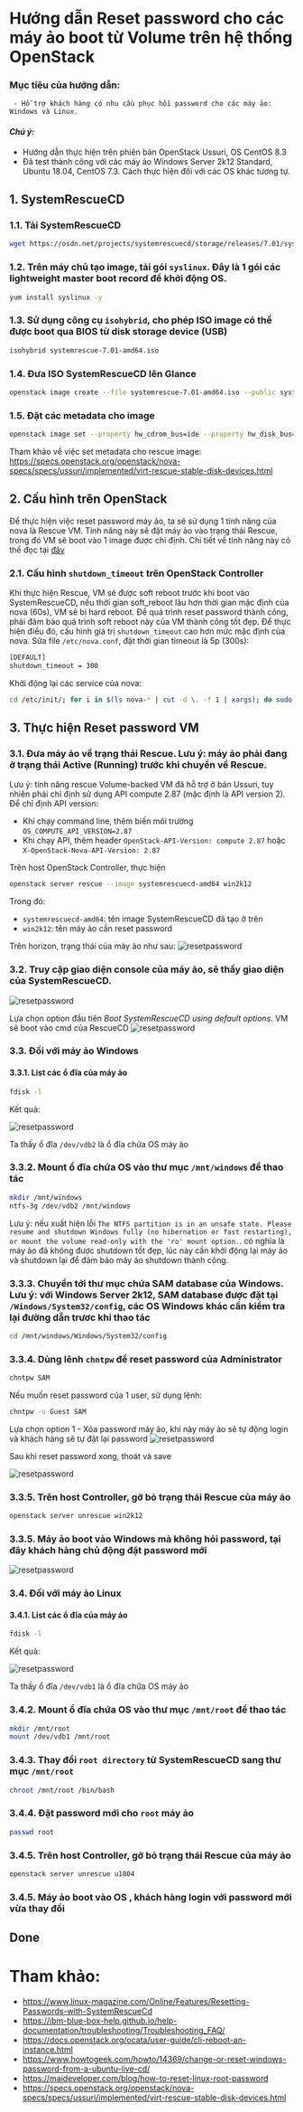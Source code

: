 # Hướng dẫn Reset password cho các máy ảo boot từ Volume trên hệ thống OpenStack 
### Mục tiêu của hướng dẫn:
```
 - Hỗ trợ khách hàng có nhu cầu phục hồi password cho các máy ảo: Windows và Linux.
```

#### <i>Chú ý: </i>
 - Hướng dẫn thực hiện trên phiên bản OpenStack Ussuri, OS CentOS 8.3
 - Đã test thành công với các máy ảo Windows Server 2k12 Standard, Ubuntu 18.04, CentOS 7.3. Cách thực hiện đối với các OS khác tương tự.

## 1. SystemRescueCD
### 1.1. Tải SystemRescueCD
```sh
wget https://osdn.net/projects/systemrescuecd/storage/releases/7.01/systemrescue-7.01-amd64.iso
```
### 1.2. Trên máy chủ tạo image, tải gói `syslinux`. Đây là 1 gói các lightweight master boot record để khởi động OS.
```sh
yum install syslinux -y
```

### 1.3. Sử dụng công cụ `isohybrid`, cho phép ISO image có thể được boot qua BIOS từ disk storage device (USB)
```sh
isohybrid systemrescue-7.01-amd64.iso
```

### 1.4. Đưa ISO SystemRescueCD lên Glance
```sh
openstack image create --file systemrescue-7.01-amd64.iso --public systemrescuecd-amd64
```
### 1.5. Đặt các metadata cho image
```sh
openstack image set --property hw_cdrom_bus=ide --property hw_disk_bus=ide hw_rescue_bus=ide --property hw_rescue_device=cdrom systemrescuecd-amd64
```
Tham khảo về việc set metadata cho rescue image: https://specs.openstack.org/openstack/nova-specs/specs/ussuri/implemented/virt-rescue-stable-disk-devices.html


## 2. Cấu hình trên OpenStack
Để thực hiện việc reset password máy ảo, ta sẽ sử dụng 1 tính năng của nova là Rescue VM. Tính năng này sẽ đặt máy ảo vào trạng thái Rescue, trong đó VM sẽ boot vào 1 image được chỉ định. Chi tiết về tính năng này có thể đọc tại [đây](https://docs.openstack.org/ocata/user-guide/cli-reboot-an-instance.html)
### 2.1. Cấu hình `shutdown_timeout` trên OpenStack Controller
Khi thực hiện Rescue, VM sẽ được soft reboot trước khi boot vào SystemRescueCD, nếu thời gian soft_reboot lâu hơn thời gian mặc định của nova (60s), VM sẽ bị hard reboot. Để quá trình reset password thành công, phải đảm bảo quá trình soft reboot này của VM thành công tốt đẹp. 
Để thực hiện điều đó, cấu hình giá trị `shutdown_timeout` cao hơn mức mặc định của nova.  Sửa file `/etc/nova.conf`, đặt thời gian timeout là 5p (300s):
```sh
[DEFAULT]
shutdown_timeout = 300
```
Khởi động lại các service của nova:
```sh
cd /etc/init/; for i in $(ls nova-* | cut -d \. -f 1 | xargs); do sudo service $i restart; done
```

## 3. Thực hiện Reset password VM
### 3.1. Đưa máy ảo về trạng thái Rescue. **Lưu ý:** máy ảo phải đang ở trạng thái Active (Running) trước khi chuyển về Rescue.

Lưu ý: tính năng rescue Volume-backed VM đã hỗ trợ ở bản Ussuri, tuy nhiên phải chỉ định sử dụng API compute 2.87 (mặc định là API version 2). Để chỉ định API version:
 - Khi chạy command line, thêm biến môi trường `OS_COMPUTE_API_VERSION=2.87`
 - Khi chạy API, thêm header  `OpenStack-API-Version: compute 2.87` hoặc `X-OpenStack-Nova-API-Version: 2.87`

Trên host OpenStack Controller, thực hiện

```sh
openstack server rescue --image systemrescuecd-amd64 win2k12
```

Trong đó:
 - `systemrescuecd-amd64`: tên image SystemRescueCD đã tạo ở trên
 - `win2k12`: tên máy ảo cần reset password

Trên horizon, trạng thái của máy ảo như sau:
![resetpassword](/images/resetpassword/rp_1.png)

### 3.2. Truy cập giao diện console của máy ảo, sẽ thấy giao diện của SystemRescueCD.
![resetpassword](/images/resetpassword/rp_2.png)

Lựa chọn option đầu tiên *Boot SystemRescueCD using default options*. VM sẽ boot vào cmd của RescueCD
![resetpassword](/images/resetpassword/rp_3.png)

### 3.3. Đối với máy ảo Windows
#### 3.3.1. List các ổ đĩa của máy ảo
```sh
fdisk -l
```

Kết quả:

![resetpassword](/images/resetpassword/rp_4.png)

Ta thấy ổ đĩa `/dev/vdb2` là ổ đĩa chứa OS máy ảo

### 3.3.2. Mount ổ đĩa chứa OS vào thư mục `/mnt/windows` để thao tác
```sh
mkdir /mnt/windows
ntfs-3g /dev/vdb2 /mnt/windows
```

Lưu ý: nếu xuất hiện lỗi `The NTFS partition is in an unsafe state. Please resume and shutdown Windows fully (no hibernation or fast restarting), or mount the volume read-only with the 'ro' mount option.`. có nghĩa là máy ảo đã không được shutdown tốt đẹp, lúc này cần khởi động lại máy ảo và shutdown lại để đảm bảo máy ảo shutdown thành công.

### 3.3.3. Chuyển tới thư mục chứa SAM database của Windows. Lưu ý: với Windows Server 2k12, SAM database được đặt tại `/Windows/System32/config`, các OS Windows khác cần kiểm tra lại đường dẫn trươc khi thao tác
```sh
cd /mnt/windows/Windows/System32/config
```

### 3.3.4. Dùng lênh `chntpw` để reset password của Administrator
```sh
chntpw SAM
```
Nếu muốn reset password của 1 user, sử dụng lệnh:
```sh
chntpw -u Guest SAM
```

Lựa chọn option 1 - Xóa password máy ảo, khi này máy ảo sẽ tự động login và khách hàng sẽ tự đặt lại password
![resetpassword](/images/resetpassword/rp_5.png)

Sau khi reset password xong, thoát và save

![resetpassword](/images/resetpassword/rp_6.png)

### 3.3.5. Trên host Controller, gỡ bỏ trạng thái Rescue của máy ảo
```sh
openstack server unrescue win2k12
```

### 3.3.5. Máy ảo boot vào Windows mà không hỏi password, tại đây khách hàng chủ động đặt password mới
![resetpassword](/images/resetpassword/rp_7.png)


### 3.4. Đối với máy ảo Linux
#### 3.4.1. List các ổ đĩa của máy ảo
```sh
fdisk -l
```
Kết quả:

![resetpassword](/images/resetpassword/rp_8.png)

Ta thấy ổ đĩa `/dev/vdb1` là ổ đĩa chứa OS máy ảo

### 3.4.2. Mount ổ đĩa chứa OS vào thư mục `/mnt/root` để thao tác
```sh
mkdir /mnt/root
mount /dev/vdb1 /mnt/root
```

### 3.4.3. Thay đổi `root directory` từ SystemRescueCD sang thư mục `/mnt/root`
```sh
chroot /mnt/root /bin/bash
```

### 3.4.4. Đặt password mới cho `root` máy ảo
```sh
passwd root
```


### 3.4.5. Trên host Controller, gỡ bỏ trạng thái Rescue của máy ảo
```sh
openstack server unrescue u1804
```

### 3.4.5. Máy ảo boot vào OS , khách hàng login với password mới vừa thay đổi


## Done

# Tham khảo:

- https://www.linux-magazine.com/Online/Features/Resetting-Passwords-with-SystemRescueCd
- https://ibm-blue-box-help.github.io/help-documentation/troubleshooting/Troubleshooting_FAQ/
- https://docs.openstack.org/ocata/user-guide/cli-reboot-an-instance.html
- https://www.howtogeek.com/howto/14369/change-or-reset-windows-password-from-a-ubuntu-live-cd/
- https://maideveloper.com/blog/how-to-reset-linux-root-password
- https://specs.openstack.org/openstack/nova-specs/specs/ussuri/implemented/virt-rescue-stable-disk-devices.html
